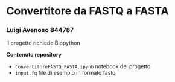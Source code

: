 # Convertitore da FASTQ a FASTA
### Luigi Avenoso 844787
Il progetto richiede Biopython

**Contenuto repository**
- `ConvertitoreFASTQ_FASTA.ipynb` notebook del progetto
- `input.fq` file di esempio in formato fastq
